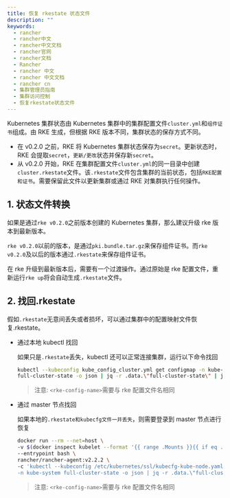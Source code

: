 ```yaml
---
title: 恢复 rkestate 状态文件
description: ""
keywords:
  - rancher
  - rancher中文
  - rancher中文文档
  - rancher官网
  - rancher文档
  - Rancher
  - rancher 中文
  - rancher 中文文档
  - rancher cn
  - 集群管理员指南
  - 集群访问控制
  - 恢复rkestate状态文件
---
```


Kubernetes 集群状态由 Kubernetes 集群中的集群配置文件`cluster.yml`和`组件证书`组成。由 RKE 生成，但根据 RKE 版本不同，集群状态的保存方式不同。

- 在 v0.2.0 之前，RKE 将 Kubernetes 集群状态保存为`secret`。更新状态时，RKE 会提取`secret`，`更新/更改`状态并保存新`secret`。
- 从 v0.2.0 开始，RKE 在集群配置文件`cluster.yml`的同一目录中创建`cluster.rkestate`文件。该`.rkestate`文件包含集群的当前状态，包括`RKE配置和证书`。需要保留此文件以更新集群或通过 RKE 对集群执行任何操作。

## 1. 状态文件转换

如果是通过`rke v0.2.0`之前版本创建的 Kubernetes 集群，那么建议升级 rke 版本到最新版本。

`rke v0.2.0`以前的版本，是通过`pki.bundle.tar.gz`来保存组件证书。而`rke v0.2.0`及以后的版本通过`.rkestate`来保存组件证书。

在 rke 升级到最新版本后，需要有一个过渡操作。通过原始是 rke 配置文件，重新运行`rke up`将会自动生成`.rkestate`文件。

## 2. 找回.rkestate

假如`.rkestate`无意间丢失或者损坏，可以通过集群中的配置映射文件恢复.rkestate。

- 通过本地 kubectl 找回

  如果只是`.rkestate`丢失，kubectl 还可以正常连接集群，运行以下命令找回

  ```bash
  kubectl --kubeconfig kube_config_cluster.yml get configmap -n kube-system \
  full-cluster-state -o json | jq -r .data.\"full-cluster-state\" | jq -r . > <rke-config-name>.rkestate
  ```

  > 注意: `<rke-config-name>`需要与 rke 配置文件名相同

- 通过 master 节点找回

  如果本地的`.rkestate和kubecfg文件一并丢失`，则需要登录到 master 节点进行恢复

  ```bash
  docker run --rm --net=host \
  -v $(docker inspect kubelet --format '{{ range .Mounts }}{{ if eq .Destination "/etc/kubernetes" }}{{ .Source }}{{ end }}{{ end }}')/ssl:/etc/kubernetes/ssl:ro \
  --entrypoint bash \
  rancher/rancher-agent:v2.2.2 \
  -c 'kubectl --kubeconfig /etc/kubernetes/ssl/kubecfg-kube-node.yaml get configmap \
  -n kube-system full-cluster-state -o json | jq -r .data.\"full-cluster-state\" | jq -r .' > <rke-config-name>.rkestate
  ```

  > 注意: `<rke-config-name>`需要与 rke 配置文件名相同

